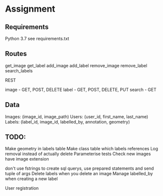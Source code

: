 # Assignment

## Requirements
Python 3.7
see requirements.txt


## Routes
get_image
get_label
add_image
add_label
remove_image
remove_label
search_labels

REST

image - GET, POST, DELETE
label - GET, POST, DELETE, PUT
search - GET

## Data

Images: (image_id, image_path)
Users: (user_id, first_name, last_name)
Labels: (label_id, image_id, labelled_by, annotation, geometry)



## TODO:
Make geometry in labels table
Make class table which labels references
Log removal instead of actually delete
Parameterise tests
Check new images have image extension

don't use fstrings to create sql querys, use prepared statements and send tuple of args
Delete labels when you delete an image
Manage labelled_by when creating a new label

User registration

